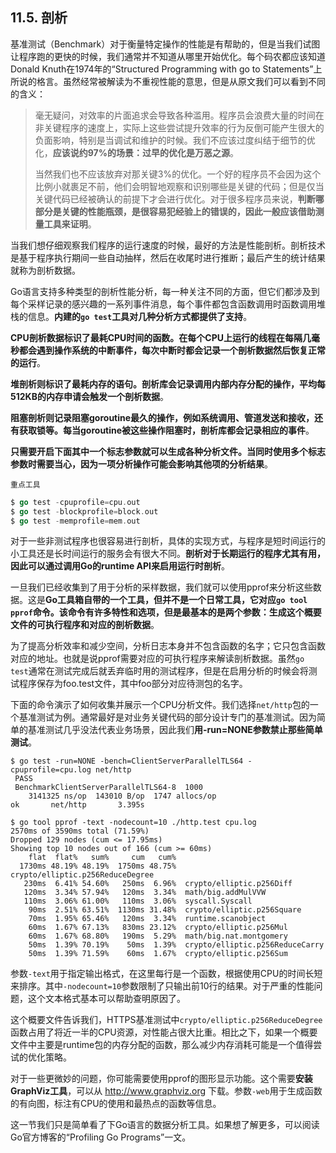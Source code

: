 ## 11.5. 剖析

基准测试（Benchmark）对于衡量特定操作的性能是有帮助的，但是当我们试图让程序跑的更快的时候，我们通常并不知道从哪里开始优化。每个码农都应该知道Donald Knuth在1974年的“Structured Programming with go to Statements”上所说的格言。虽然经常被解读为不重视性能的意思，但是从原文我们可以看到不同的含义：

> 毫无疑问，对效率的片面追求会导致各种滥用。程序员会浪费大量的时间在非关键程序的速度上，实际上这些尝试提升效率的行为反倒可能产生很大的负面影响，特别是当调试和维护的时候。我们不应该过度纠结于细节的优化，**应该说约97%的场景：过早的优化是万恶之源**。
>
> 当然我们也不应该放弃对那关键3%的优化。一个好的程序员不会因为这个比例小就裹足不前，他们会明智地观察和识别哪些是关键的代码；但是仅当关键代码已经被确认的前提下才会进行优化。对于很多程序员来说，**判断哪部分是关键的性能瓶颈，是很容易犯经验上的错误的，因此一般应该借助测量工具来证明**。

当我们想仔细观察我们程序的运行速度的时候，最好的方法是性能剖析。剖析技术是基于程序执行期间一些自动抽样，然后在收尾时进行推断；最后产生的统计结果就称为剖析数据。

Go语言支持多种类型的剖析性能分析，每一种关注不同的方面，但它们都涉及到每个采样记录的感兴趣的一系列事件消息，每个事件都包含函数调用时函数调用堆栈的信息。**内建的`go test`工具对几种分析方式都提供了支持**。

**CPU剖析数据标识了最耗CPU时间的函数。在每个CPU上运行的线程在每隔几毫秒都会遇到操作系统的中断事件，每次中断时都会记录一个剖析数据然后恢复正常的运行**。

**堆剖析则标识了最耗内存的语句。剖析库会记录调用内部内存分配的操作，平均每512KB的内存申请会触发一个剖析数据**。

**阻塞剖析则记录阻塞goroutine最久的操作，例如系统调用、管道发送和接收，还有获取锁等。每当goroutine被这些操作阻塞时，剖析库都会记录相应的事件**。

**只需要开启下面其中一个标志参数就可以生成各种分析文件。当同时使用多个标志参数时需要当心，因为一项分析操作可能会影响其他项的分析结果**。

	重点工具
```go
$ go test -cpuprofile=cpu.out
$ go test -blockprofile=block.out
$ go test -memprofile=mem.out
```

对于一些非测试程序也很容易进行剖析，具体的实现方式，与程序是短时间运行的小工具还是长时间运行的服务会有很大不同。**剖析对于长期运行的程序尤其有用，因此可以通过调用Go的runtime API来启用运行时剖析**。

一旦我们已经收集到了用于分析的采样数据，我们就可以使用pprof来分析这些数据。这是**Go工具箱自带的一个工具，但并不是一个日常工具，它对应`go tool pprof`命令。该命令有许多特性和选项，但是最基本的是两个参数：生成这个概要文件的可执行程序和对应的剖析数据**。

为了提高分析效率和减少空间，分析日志本身并不包含函数的名字；它只包含函数对应的地址。也就是说pprof需要对应的可执行程序来解读剖析数据。虽然`go test`通常在测试完成后就丢弃临时用的测试程序，但是在启用分析的时候会将测试程序保存为foo.test文件，其中foo部分对应待测包的名字。

下面的命令演示了如何收集并展示一个CPU分析文件。我们选择`net/http`包的一个基准测试为例。通常最好是对业务关键代码的部分设计专门的基准测试。因为简单的基准测试几乎没法代表业务场景，因此我们**用-run=NONE参数禁止那些简单测试**。

```
$ go test -run=NONE -bench=ClientServerParallelTLS64 -cpuprofile=cpu.log net/http
 PASS
 BenchmarkClientServerParallelTLS64-8  1000
    3141325 ns/op  143010 B/op  1747 allocs/op
ok       net/http       3.395s

$ go tool pprof -text -nodecount=10 ./http.test cpu.log
2570ms of 3590ms total (71.59%)
Dropped 129 nodes (cum <= 17.95ms)
Showing top 10 nodes out of 166 (cum >= 60ms)
    flat  flat%   sum%     cum   cum%
  1730ms 48.19% 48.19%  1750ms 48.75%  crypto/elliptic.p256ReduceDegree
   230ms  6.41% 54.60%   250ms  6.96%  crypto/elliptic.p256Diff
   120ms  3.34% 57.94%   120ms  3.34%  math/big.addMulVVW
   110ms  3.06% 61.00%   110ms  3.06%  syscall.Syscall
    90ms  2.51% 63.51%  1130ms 31.48%  crypto/elliptic.p256Square
    70ms  1.95% 65.46%   120ms  3.34%  runtime.scanobject
    60ms  1.67% 67.13%   830ms 23.12%  crypto/elliptic.p256Mul
    60ms  1.67% 68.80%   190ms  5.29%  math/big.nat.montgomery
    50ms  1.39% 70.19%    50ms  1.39%  crypto/elliptic.p256ReduceCarry
    50ms  1.39% 71.59%    60ms  1.67%  crypto/elliptic.p256Sum
```

参数`-text`用于指定输出格式，在这里每行是一个函数，根据使用CPU的时间长短来排序。其中`-nodecount=10`参数限制了只输出前10行的结果。对于严重的性能问题，这个文本格式基本可以帮助查明原因了。

这个概要文件告诉我们，HTTPS基准测试中`crypto/elliptic.p256ReduceDegree`函数占用了将近一半的CPU资源，对性能占很大比重。相比之下，如果一个概要文件中主要是runtime包的内存分配的函数，那么减少内存消耗可能是一个值得尝试的优化策略。

对于一些更微妙的问题，你可能需要使用pprof的图形显示功能。这个需要**安装GraphViz工具**，可以从 http://www.graphviz.org 下载。参数`-web`用于生成函数的有向图，标注有CPU的使用和最热点的函数等信息。

这一节我们只是简单看了下Go语言的数据分析工具。如果想了解更多，可以阅读Go官方博客的“Profiling Go Programs”一文。
<!--stackedit_data:
eyJoaXN0b3J5IjpbMjEyNDA1NjQ3NywxODYxMzA3ODY5LDEwNj
c1MjM2NTldfQ==
-->